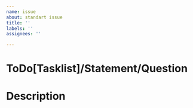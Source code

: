 ```yaml
---
name: issue
about: standart issue
title: ''
labels: ''
assignees: ''

---
```


# ToDo[Tasklist]/Statement/Question

# Description
